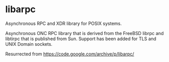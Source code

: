 # libarpc

Asynchronous RPC and XDR library for POSIX systems.

Asynchronous ONC RPC library that is derived from the FreeBSD librpc and
libtirpc that is published from Sun.
Support has been added for TLS and UNIX Domain sockets.

Resurrected from https://code.google.com/archive/p/libarpc/

